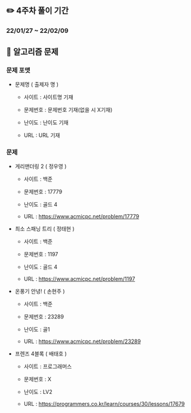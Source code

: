 ## ✏️ 4주차 풀이 기간

### 22/01/27 ~ 22/02/09

## 📒 알고리즘 문제

### 문제 포맷

- 문제명 ( 출제자 명 )

  - 사이트 : 사이트명 기재

  - 문제번호 : 문제번호 기재(없을 시 X기재)

  - 난이도 : 난이도 기재

  - URL : URL 기재

### 문제

- 게리맨더링 2 ( 정우영 )

  - 사이트 : 백준

  - 문제번호 : 17779

  - 난이도 : 골드 4

  - URL : https://www.acmicpc.net/problem/17779

- 최소 스패닝 트리 ( 정태현 )

  - 사이트 : 백준

  - 문제번호 : 1197

  - 난이도 : 골드 4

  - URL : https://www.acmicpc.net/problem/1197

- 온풍기 안녕! ( 손현주 )

  - 사이트 : 백준

  - 문제번호 : 23289

  - 난이도 : 골1

  - URL : https://www.acmicpc.net/problem/23289

- 프렌즈 4블록 ( 배태호 )

  - 사이트 : 프로그래머스

  - 문제번호 : X

  - 난이도 : LV2

  - URL : https://programmers.co.kr/learn/courses/30/lessons/17679
